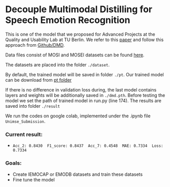 # Decouple Multimodal Distilling for Speech Emotion Recognition
This is one of the model that we proposed for Advanced Projects at the Quality and Usability Lab at TU Berlin. We refer to this [paper](https://arxiv.org/pdf/2303.13802.pdf) and follow this approach from [Github/DMD](https://github.com/mdswyz/DMD/tree/main).

Data files consist of MOSI and MOSEI datasets can be found [here](https://drive.google.com/drive/folders/17eayDmZSljt3Sf-V1qPr_c-UlC3rJ9gE?usp=drive_link).

The datasets are placed into the folder `./dataset`. 

By default, the trained model will be saved in folder `./pt`. Our trained model can be download from [pt folder](https://drive.google.com/drive/folders/1gul8V-dBdH9LkALqPouIqJ3j4R7Dn6l4?usp=drive_link)

If there is no difference in validation loss during, the last model contains layers and weights will be additionally saved in `./dmd.pth`.
Before testing the model we set the path of trained model in run.py (line 174). The results are saved into folder `./result`

We run the codes on google colab, implemented under the .ipynb file `Unimse_Submission`. 

### Current result:
- `Acc_2: 0.8430  F1_score: 0.8437  Acc_7: 0.4548  MAE: 0.7334  Loss: 0.7334`

### Goals:
- Create IEMOCAP or EMODB datasets and train these datasets
- Fine tune the model

